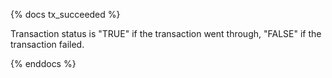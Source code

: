 {% docs tx_succeeded %}

Transaction status is "TRUE" if the transaction went through, "FALSE" if the transaction failed. 

{% enddocs %}